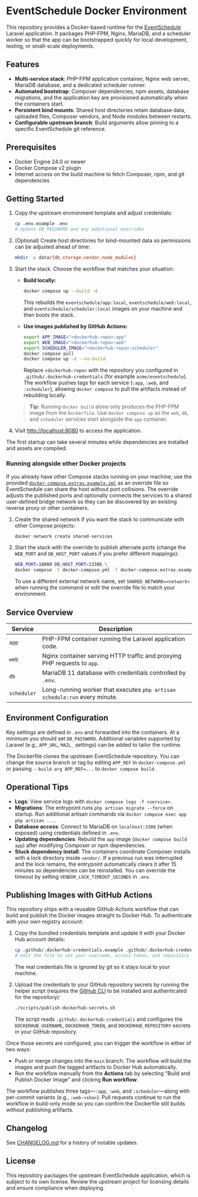 # EventSchedule Docker Environment

This repository provides a Docker-based runtime for the [EventSchedule](https://github.com/eventschedule/eventschedule) Laravel application. It packages PHP-FPM, Nginx, MariaDB, and a scheduler worker so that the app can be bootstrapped quickly for local development, testing, or small-scale deployments.

## Features

- **Multi-service stack**: PHP-FPM application container, Nginx web server, MariaDB database, and a dedicated scheduler runner.
- **Automated bootstrap**: Composer dependencies, npm assets, database migrations, and the application key are provisioned automatically when the containers start.
- **Persistent bind mounts**: Shared host directories retain database data, uploaded files, Composer vendors, and Node modules between restarts.
- **Configurable upstream branch**: Build arguments allow pinning to a specific EventSchedule git reference.

## Prerequisites

- Docker Engine 24.0 or newer
- Docker Compose v2 plugin
- Internet access on the build machine to fetch Composer, npm, and git dependencies

## Getting Started

1. Copy the upstream environment template and adjust credentials:
   ```bash
   cp .env.example .env
   # Update DB_PASSWORD and any additional overrides
   ```
2. (Optional) Create host directories for bind-mounted data so permissions can be adjusted ahead of time:
   ```bash
   mkdir -p data/{db,storage,vendor,node_modules}
   ```

3. Start the stack. Choose the workflow that matches your situation:

   - **Build locally:**
     ```bash
     docker compose up --build -d
     ```
     This rebuilds the `eventschedule/app:local`, `eventschedule/web:local`, and
     `eventschedule/scheduler:local` images on your machine and then boots the
     stack.

   - **Use images published by GitHub Actions:**
     ```bash
     export APP_IMAGE="<dockerhub-repo>:app"
     export WEB_IMAGE="<dockerhub-repo>:web"
     export SCHEDULER_IMAGE="<dockerhub-repo>:scheduler"
     docker compose pull
     docker compose up -d --no-build
     ```
     Replace `<dockerhub-repo>` with the repository you configured in
     `.github/.dockerhub-credentials` (for example `acme/eventschedule`). The
     workflow pushes tags for each service (`:app`, `:web`, and `:scheduler`),
     allowing `docker compose` to pull the artifacts instead of rebuilding
     locally.

   > **Tip:** Running `docker build` alone only produces the PHP-FPM image from
   > the `Dockerfile`. Use `docker compose up` so the `web`, `db`, and
   > `scheduler` services start alongside the `app` container.
4. Visit [http://localhost:8080](http://localhost:8080) to access the application.

The first startup can take several minutes while dependencies are installed and assets are compiled.

### Running alongside other Docker projects

If you already have other Compose stacks running on your machine, use the
provided [`docker-compose.extras.example.yml`](docker-compose.extras.example.yml)
as an override file so EventSchedule can share the host without port
collisions. The override adjusts the published ports and optionally connects the
services to a shared user-defined bridge network so they can be discovered by an
existing reverse proxy or other containers.

1. Create the shared network if you want the stack to communicate with other
   Compose projects:

   ```bash
   docker network create shared-services
   ```

2. Start the stack with the override to publish alternate ports (change the
   `WEB_PORT` and `DB_HOST_PORT` values if you prefer different mappings):

   ```bash
   WEB_PORT=18080 DB_HOST_PORT=13306 \
   docker compose -f docker-compose.yml -f docker-compose.extras.example.yml up -d
   ```

   To use a different external network name, set `SHARED_NETWORK=<network>` when
   running the command or edit the override file to match your environment.

## Service Overview

| Service    | Description                                                                 |
|------------|-----------------------------------------------------------------------------|
| `app`      | PHP-FPM container running the Laravel application code.                     |
| `web`      | Nginx container serving HTTP traffic and proxying PHP requests to `app`.    |
| `db`       | MariaDB 11 database with credentials controlled by `.env`.                  |
| `scheduler`| Long-running worker that executes `php artisan schedule:run` every minute.  |

## Environment Configuration

Key settings are defined in `.env` and forwarded into the containers. At a minimum you should set `DB_PASSWORD`. Additional variables supported by Laravel (e.g., `APP_URL`, `MAIL_` settings) can be added to tailor the runtime.

The Dockerfile clones the upstream EventSchedule repository. You can change the source branch or tag by editing `APP_REF` in `docker-compose.yml` or passing `--build-arg APP_REF=...` to `docker compose build`.

## Operational Tips

- **Logs**: View service logs with `docker compose logs -f <service>`.
- **Migrations**: The entrypoint runs `php artisan migrate --force` on startup. Run additional artisan commands via `docker compose exec app php artisan ...`.
- **Database access**: Connect to MariaDB on `localhost:3306` (when exposed) using credentials defined in `.env`.
- **Updating dependencies**: Rebuild the `app` image (`docker compose build app`) after modifying Composer or npm dependencies.
- **Stuck dependency install**: The containers coordinate Composer installs with a lock directory inside `vendor/`. If a previous
  run was interrupted and the lock remains, the entrypoint automatically clears it after 15 minutes so dependencies can be
  reinstalled. You can override the timeout by setting `VENDOR_LOCK_TIMEOUT_SECONDS` in `.env`.

## Publishing Images with GitHub Actions

This repository ships with a reusable GitHub Actions workflow that can build and
publish the Docker images straight to Docker Hub. To authenticate with your own
registry account:

1. Copy the bundled credentials template and update it with your Docker Hub
   account details:
   ```bash
   cp .github/.dockerhub-credentials.example .github/.dockerhub-credentials
   # edit the file to set your username, access token, and repository name
   ```
   The real credentials file is ignored by git so it stays local to your
   machine.
2. Upload the credentials to your GitHub repository secrets by running the
   helper script (requires the [GitHub CLI](https://cli.github.com/) to be
   installed and authenticated for the repository):
   ```bash
   ./scripts/publish-dockerhub-secrets.sh
   ```

   The script reads `.github/.dockerhub-credentials` and configures the
   `DOCKERHUB_USERNAME`, `DOCKERHUB_TOKEN`, and `DOCKERHUB_REPOSITORY` secrets in
   your GitHub repository.

Once those secrets are configured, you can trigger the workflow in either of two
ways:

- Push or merge changes into the `main` branch. The workflow will build the
  images and push the tagged artifacts to Docker Hub automatically.
- Run the workflow manually from the **Actions** tab by selecting “Build and
  Publish Docker image” and clicking **Run workflow**.

The workflow publishes three tags—`:app`, `:web`, and `:scheduler`—along with
per-commit variants (e.g., `:web-<sha>`). Pull requests continue to run the
workflow in build-only mode so you can confirm the Dockerfile still builds
without publishing artifacts.

## Changelog

See [CHANGELOG.md](CHANGELOG.md) for a history of notable updates.

## License

This repository packages the upstream EventSchedule application, which is subject to its own license. Review the upstream project for licensing details and ensure compliance when deploying.
